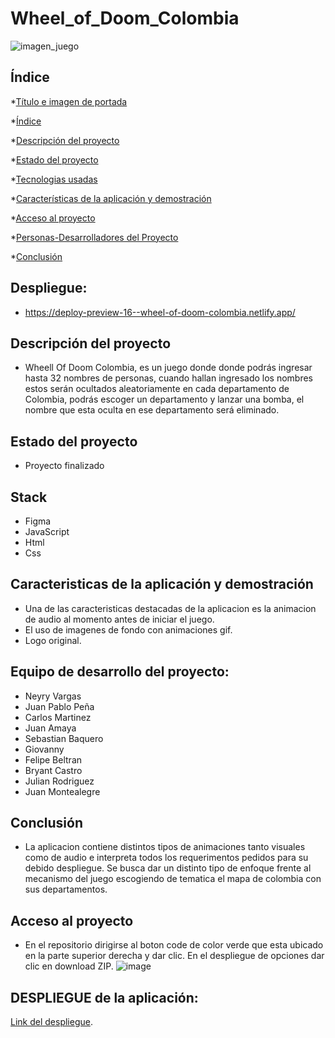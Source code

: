 # Wheel_of_Doom_Colombia
![imagen_juego](https://i.ibb.co/w05BRWD/Captura-de-pantalla-2023-07-23-223052.png)

## Índice

*[Título e imagen de portada](#Título-e-imagen-de-portada)

*[Índice](#índice)

*[Descripción del proyecto](#descripción-del-proyecto)

*[Estado del proyecto](#Estado-del-proyecto)

*[Tecnologias usadas](#stack)

*[Características de la aplicación y demostración](#Características-de-la-aplicación-y-demostración)

*[Acceso al proyecto](#acceso-proyecto)

*[Personas-Desarrolladores del Proyecto](#personas-desarrolladores)

*[Conclusión](#conclusión)
## Despliegue:

- https://deploy-preview-16--wheel-of-doom-colombia.netlify.app/

## Descripción del proyecto

- Wheell Of Doom Colombia, es un juego donde donde podrás ingresar hasta 32 nombres de personas, cuando hallan ingresado los nombres estos serán ocultados aleatoriamente en cada departamento de Colombia,
podrás escoger un departamento y lanzar una bomba, el nombre que esta oculta en ese departamento será eliminado.

## Estado del proyecto

- Proyecto finalizado
 
## Stack

 - Figma
 - JavaScript
 - Html
 - Css

## Caracteristicas de la aplicación y demostración 

- Una de las caracteristicas destacadas de la aplicacion es la animacion de audio al momento antes de iniciar el juego.
- El uso de imagenes de fondo con animaciones gif.
- Logo original.


## Equipo de desarrollo del proyecto:

- Neyry Vargas
- Juan Pablo Peña
- Carlos Martinez
- Juan Amaya
- Sebastian Baquero
- Giovanny
- Felipe Beltran 
- Bryant Castro
- Julian Rodriguez
- Juan Montealegre

## Conclusión

- La aplicacion contiene distintos tipos de animaciones tanto visuales como de audio e interpreta todos los requerimentos pedidos para su debido despliegue. Se busca dar un distinto tipo de enfoque frente al mecanismo del juego escogiendo de tematica el mapa de colombia con sus departamentos. 

## Acceso al proyecto

- En el repositorio dirigirse al boton code de color verde que esta ubicado en la parte superior derecha y dar clic. En el despliegue de opciones dar clic en download ZIP. 
![image](https://github.com/Juanpak12/Hide_in_the-world-B13/assets/133064600/e4ec721d-200a-4d54-aca6-39617ab0cadd)


## DESPLIEGUE de la aplicación: 
[Link del despliegue](https://deploy-preview-16--wheel-of-doom-colombia.netlify.app/).
